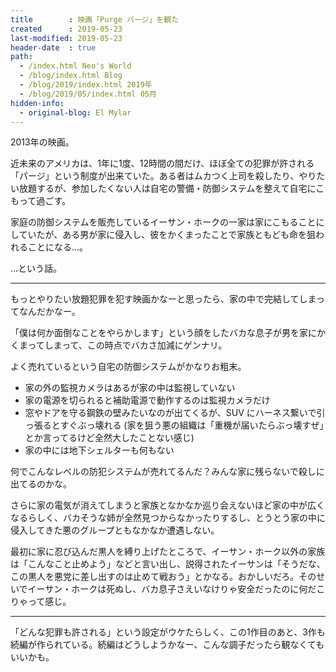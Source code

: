 ```yaml
---
title        : 映画「Purge パージ」を観た
created      : 2019-05-23
last-modified: 2019-05-23
header-date  : true
path:
  - /index.html Neo's World
  - /blog/index.html Blog
  - /blog/2019/index.html 2019年
  - /blog/2019/05/index.html 05月
hidden-info:
  - original-blog: El Mylar
---
```


2013年の映画。

近未来のアメリカは、1年に1度、12時間の間だけ、ほぼ全ての犯罪が許される「パージ」という制度が出来ていた。ある者はムカつく上司を殺したり、やりたい放題するが、参加したくない人は自宅の警備・防御システムを整えて自宅にこもって過ごす。

家庭の防御システムを販売しているイーサン・ホークの一家は家にこもることにしていたが、ある男が家に侵入し、彼をかくまったことで家族ともども命を狙われることになる…。

…という話。

---

もっとやりたい放題犯罪を犯す映画かなーと思ったら、家の中で完結してしまってなんだかなー。

「僕は何か面倒なことをやらかします」という顔をしたバカな息子が男を家にかくまってしまって、この時点でバカさ加減にゲンナリ。

よく売れているという自宅の防御システムがかなりお粗末。

- 家の外の監視カメラはあるが家の中は監視していない
- 家の電源を切られると補助電源で動作するのは監視カメラだけ
- 窓やドアを守る鋼鉄の壁みたいなのが出てくるが、SUV にハーネス繋いで引っ張るとすぐぶっ壊れる (家を狙う悪の組織は「重機が届いたらぶっ壊すぜ」とか言ってるけど全然大したことない感じ)
- 家の中には地下シェルターも何もない

何でこんなレベルの防犯システムが売れてるんだ？みんな家に残らないで殺しに出てるのかな。

さらに家の電気が消えてしまうと家族となかなか巡り会えないほど家の中が広くなるらしく、バカそうな姉が全然見つからなかったりするし、とうとう家の中に侵入してきた悪のグループともなかなか遭遇しない。

最初に家に忍び込んだ黒人を縛り上げたところで、イーサン・ホーク以外の家族は「こんなこと止めよう」などと言い出し、説得されたイーサンは「そうだな、この黒人を悪党に差し出すのは止めて戦おう」とかなる。おかしいだろ。そのせいでイーサン・ホークは死ぬし、バカ息子さえいなけりゃ安全だったのに何だこりゃって感じ。

---

「どんな犯罪も許される」という設定がウケたらしく、この1作目のあと、3作も続編が作られている。続編はどうしようかなー、こんな調子だったら観なくてもいいかも。
